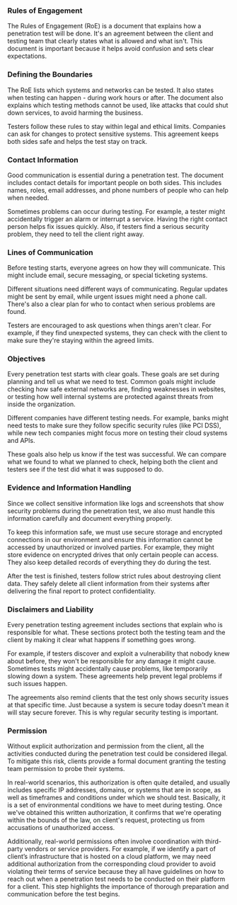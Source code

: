 <h3>Rules of Engagement</h3>

The Rules of Engagement (RoE) is a document that explains how a penetration test will be done. It's an agreement between the client and testing team that clearly states what is allowed and what isn't. This document is important because it helps avoid confusion and sets clear expectations.

<h3> Defining the Boundaries</h3>

The RoE lists which systems and networks can be tested. It also states when testing can happen - during work hours or after. The document also explains which testing methods cannot be used, like attacks that could shut down services, to avoid harming the business.

Testers follow these rules to stay within legal and ethical limits. Companies can ask for changes to protect sensitive systems. This agreement keeps both sides safe and helps the test stay on track.

<h3> Contact Information</h3>

Good communication is essential during a penetration test. The document includes contact details for important people on both sides. This includes names, roles, email addresses, and phone numbers of people who can help when needed.

Sometimes problems can occur during testing. For example, a tester might accidentally trigger an alarm or interrupt a service. Having the right contact person helps fix issues quickly. Also, if testers find a serious security problem, they need to tell the client right away.

<h3> Lines of Communication</h3>

Before testing starts, everyone agrees on how they will communicate. This might include email, secure messaging, or special ticketing systems.

Different situations need different ways of communicating. Regular updates might be sent by email, while urgent issues might need a phone call. There's also a clear plan for who to contact when serious problems are found.

Testers are encouraged to ask questions when things aren't clear. For example, if they find unexpected systems, they can check with the client to make sure they're staying within the agreed limits.

<h3> Objectives</h3>

Every penetration test starts with clear goals. These goals are set during planning and tell us what we need to test. Common goals might include checking how safe external networks are, finding weaknesses in websites, or testing how well internal systems are protected against threats from inside the organization.

Different companies have different testing needs. For example, banks might need tests to make sure they follow specific security rules (like PCI DSS), while new tech companies might focus more on testing their cloud systems and APIs.

These goals also help us know if the test was successful. We can compare what we found to what we planned to check, helping both the client and testers see if the test did what it was supposed to do.

<h3> Evidence and Information Handling</h3>

Since we collect sensitive information like logs and screenshots that show security problems during the penetration test, we also must handle this information carefully and document everything properly.

To keep this information safe, we must use secure storage and encrypted connections in our environment and ensure this information cannot be accessed by unauthorized or involved parties. For example, they might store evidence on encrypted drives that only certain people can access. They also keep detailed records of everything they do during the test.

After the test is finished, testers follow strict rules about destroying client data. They safely delete all client information from their systems after delivering the final report to protect confidentiality.

<h3> Disclaimers and Liability</h3>

Every penetration testing agreement includes sections that explain who is responsible for what. These sections protect both the testing team and the client by making it clear what happens if something goes wrong.

For example, if testers discover and exploit a vulnerability that nobody knew about before, they won't be responsible for any damage it might cause. Sometimes tests might accidentally cause problems, like temporarily slowing down a system. These agreements help prevent legal problems if such issues happen.

The agreements also remind clients that the test only shows security issues at that specific time. Just because a system is secure today doesn't mean it will stay secure forever. This is why regular security testing is important.

<h3> Permission </h3>

Without explicit authorization and permission from the client, all the activities conducted during the penetration test could be considered illegal. To mitigate this risk, clients provide a formal document granting the testing team permission to probe their systems.

In real-world scenarios, this authorization is often quite detailed, and usually includes specific IP addresses, domains, or systems that are in scope, as well as timeframes and conditions under which we should test. Basically, it is a set of environmental conditions we have to meet during testing. Once we've obtained this written authorization, it confirms that we're operating within the bounds of the law, on client's request, protecting us from accusations of unauthorized access.

Additionally, real-world permissions often involve coordination with third-party vendors or service providers. For example, if we identify a part of client’s infrastructure that is hosted on a cloud platform, we may need additional authorization from the corresponding cloud provider to avoid violating their terms of service because they all have guidelines on how to reach out when a penetration test needs to be conducted on their platform for a client. This step highlights the importance of thorough preparation and communication before the test begins.
